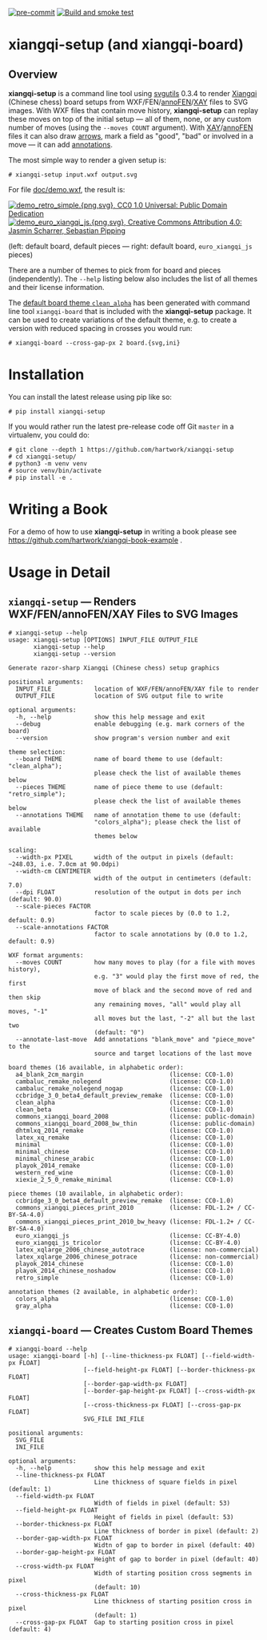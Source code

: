 [![pre-commit](https://img.shields.io/badge/pre--commit-enabled-brightgreen?logo=pre-commit)](https://github.com/pre-commit/pre-commit)
[![Build and smoke test](https://github.com/hartwork/xiangqi-setup/actions/workflows/smoke_test.yml/badge.svg)](https://github.com/hartwork/xiangqi-setup/actions/workflows/smoke_test.yml)


# xiangqi-setup (and xiangqi-board)

## Overview

**xiangqi-setup** is a command line tool using [svgutils](https://pypi.org/project/svgutils/) 0.3.4 to
render [Xiangqi](https://en.wikipedia.org/wiki/Xiangqi) (Chinese chess) board setups from WXF/FEN/[annoFEN](https://github.com/hartwork/xiangqi-setup/blob/master/doc/file_formats.md#annofen)/[XAY](https://github.com/hartwork/xiangqi-setup/blob/master/doc/file_formats.md#xay) files to SVG images.
With WXF files that contain move history, **xiangqi-setup** can replay these moves on top of the initial setup —
all of them, none, or any custom number of moves (using the `--moves COUNT` argument).
With [XAY](https://github.com/hartwork/xiangqi-setup/blob/master/doc/file_formats.md#xay)/[annoFEN](https://github.com/hartwork/xiangqi-setup/blob/master/doc/file_formats.md#annofen) files
it can also draw [arrows](https://github.com/hartwork/xiangqi-setup/blob/master/doc/file_formats.md#arrows), mark a field as "good", "bad" or involved in a move —
it can add [annotations](https://github.com/hartwork/xiangqi-setup/blob/master/doc/file_formats.md#annotations).

The most simple way to render a given setup is:

```console
# xiangqi-setup input.wxf output.svg
```

For file [doc/demo.wxf](https://github.com/hartwork/xiangqi-setup/blob/master/doc/demo.wxf), the result is:

[![](https://raw.githubusercontent.com/hartwork/xiangqi-setup/master/doc/demo_retro_simple.png "demo_retro_simple.{png,svg}, CC0 1.0 Universal: Public Domain Dedication")](https://github.com/hartwork/xiangqi-setup/blob/master/doc/demo_retro_simple.svg)
[![](https://raw.githubusercontent.com/hartwork/xiangqi-setup/master/doc/demo_euro_xiangqi_js.png "demo_euro_xiangqi_js.{png,svg}, Creative Commons Attribution 4.0: Jasmin Scharrer, Sebastian Pipping")](https://github.com/hartwork/xiangqi-setup/blob/master/doc/demo_euro_xiangqi_js.svg)

(left: default board, default pieces — right: default board, `euro_xiangqi_js` pieces)

There are a number of themes to pick from for board and pieces (independently).
The `--help` listing below also includes the list of all themes
and their license information.

The [default board theme `clean_alpha`](https://github.com/hartwork/xiangqi-setup/blob/master/xiangqi_setup/themes/board/clean_alpha/board.svg)
has been generated with command line tool `xiangqi-board`
that is included with the **xiangqi-setup** package.  It can be used to create
variations of the default theme, e.g. to create a version with reduced spacing
in crosses you would run:

```console
# xiangqi-board --cross-gap-px 2 board.{svg,ini}
```


# Installation

You can install the latest release using pip like so:

```console
# pip install xiangqi-setup
```

If you would rather run the latest pre-release code off Git `master` in a virtualenv, you could do:

```console
# git clone --depth 1 https://github.com/hartwork/xiangqi-setup
# cd xiangqi-setup/
# python3 -m venv venv
# source venv/bin/activate
# pip install -e .
```


# Writing a Book

For a demo of how to use **xiangqi-setup** in writing a book
please see https://github.com/hartwork/xiangqi-book-example .


# Usage in Detail

## `xiangqi-setup` — Renders WXF/FEN/annoFEN/XAY Files to SVG Images

```console
# xiangqi-setup --help
usage: xiangqi-setup [OPTIONS] INPUT_FILE OUTPUT_FILE
       xiangqi-setup --help
       xiangqi-setup --version

Generate razor-sharp Xiangqi (Chinese chess) setup graphics

positional arguments:
  INPUT_FILE            location of WXF/FEN/annoFEN/XAY file to render
  OUTPUT_FILE           location of SVG output file to write

optional arguments:
  -h, --help            show this help message and exit
  --debug               enable debugging (e.g. mark corners of the board)
  --version             show program's version number and exit

theme selection:
  --board THEME         name of board theme to use (default: "clean_alpha");
                        please check the list of available themes below
  --pieces THEME        name of piece theme to use (default: "retro_simple");
                        please check the list of available themes below
  --annotations THEME   name of annotation theme to use (default:
                        "colors_alpha"); please check the list of available
                        themes below

scaling:
  --width-px PIXEL      width of the output in pixels (default: ~248.03, i.e. 7.0cm at 90.0dpi)
  --width-cm CENTIMETER
                        width of the output in centimeters (default: 7.0)
  --dpi FLOAT           resolution of the output in dots per inch (default: 90.0)
  --scale-pieces FACTOR
                        factor to scale pieces by (0.0 to 1.2, default: 0.9)
  --scale-annotations FACTOR
                        factor to scale annotations by (0.0 to 1.2, default: 0.9)

WXF format arguments:
  --moves COUNT         how many moves to play (for a file with moves history),
                        e.g. "3" would play the first move of red, the first
                        move of black and the second move of red and then skip
                        any remaining moves, "all" would play all moves, "-1"
                        all moves but the last, "-2" all but the last two
                        (default: "0")
  --annotate-last-move  Add annotations "blank_move" and "piece_move" to the
                        source and target locations of the last move

board themes (16 available, in alphabetic order):
  a4_blank_2cm_margin                        (license: CC0-1.0)
  cambaluc_remake_nolegend                   (license: CC0-1.0)
  cambaluc_remake_nolegend_nogap             (license: CC0-1.0)
  ccbridge_3_0_beta4_default_preview_remake  (license: CC0-1.0)
  clean_alpha                                (license: CC0-1.0)
  clean_beta                                 (license: CC0-1.0)
  commons_xiangqi_board_2008                 (license: public-domain)
  commons_xiangqi_board_2008_bw_thin         (license: public-domain)
  dhtmlxq_2014_remake                        (license: CC0-1.0)
  latex_xq_remake                            (license: CC0-1.0)
  minimal                                    (license: CC0-1.0)
  minimal_chinese                            (license: CC0-1.0)
  minimal_chinese_arabic                     (license: CC0-1.0)
  playok_2014_remake                         (license: CC0-1.0)
  western_red_wine                           (license: CC0-1.0)
  xiexie_2_5_0_remake_minimal                (license: CC0-1.0)

piece themes (10 available, in alphabetic order):
  ccbridge_3_0_beta4_default_preview_remake  (license: CC0-1.0)
  commons_xiangqi_pieces_print_2010          (license: FDL-1.2+ / CC-BY-SA-4.0)
  commons_xiangqi_pieces_print_2010_bw_heavy (license: FDL-1.2+ / CC-BY-SA-4.0)
  euro_xiangqi_js                            (license: CC-BY-4.0)
  euro_xiangqi_js_tricolor                   (license: CC-BY-4.0)
  latex_xqlarge_2006_chinese_autotrace       (license: non-commercial)
  latex_xqlarge_2006_chinese_potrace         (license: non-commercial)
  playok_2014_chinese                        (license: CC0-1.0)
  playok_2014_chinese_noshadow               (license: CC0-1.0)
  retro_simple                               (license: CC0-1.0)

annotation themes (2 available, in alphabetic order):
  colors_alpha                               (license: CC0-1.0)
  gray_alpha                                 (license: CC0-1.0)
```


## `xiangqi-board` — Creates Custom Board Themes

```console
# xiangqi-board --help
usage: xiangqi-board [-h] [--line-thickness-px FLOAT] [--field-width-px FLOAT]
                     [--field-height-px FLOAT] [--border-thickness-px FLOAT]
                     [--border-gap-width-px FLOAT]
                     [--border-gap-height-px FLOAT] [--cross-width-px FLOAT]
                     [--cross-thickness-px FLOAT] [--cross-gap-px FLOAT]
                     SVG_FILE INI_FILE

positional arguments:
  SVG_FILE
  INI_FILE

optional arguments:
  -h, --help            show this help message and exit
  --line-thickness-px FLOAT
                        Line thickness of square fields in pixel (default: 1)
  --field-width-px FLOAT
                        Width of fields in pixel (default: 53)
  --field-height-px FLOAT
                        Height of fields in pixel (default: 53)
  --border-thickness-px FLOAT
                        Line thickness of border in pixel (default: 2)
  --border-gap-width-px FLOAT
                        Widtn of gap to border in pixel (default: 40)
  --border-gap-height-px FLOAT
                        Height of gap to border in pixel (default: 40)
  --cross-width-px FLOAT
                        Width of starting position cross segments in pixel
                        (default: 10)
  --cross-thickness-px FLOAT
                        Line thickness of starting position cross in pixel
                        (default: 1)
  --cross-gap-px FLOAT  Gap to starting position cross in pixel (default: 4)
```
